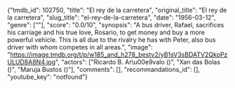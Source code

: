 {"tmdb_id": 102750, "title": "El rey de la carretera", "original_title": "El rey de la carretera", "slug_title": "el-rey-de-la-carretera", "date": "1956-03-12", "genre": [""], "score": "0.0/10", "synopsis": "A bus driver, Rafael, sacrifices his carriage and his true love, Rosario, to get money and buy a more powerful vehicle. This is all due to the rivalry he has with Peter, also bus driver with whom competes in all areas.", "image": "https://image.tmdb.org/t/p/w185_and_h278_bestv2/yB1sV3sBDATV2QkoPzULUD8A8N4.jpg", "actors": ["Ricardo B. Ar\u00e9valo ()", "Xan das Bolas ()", "Maruja Bustos ()"], "comments": [], "recommandations_id": [], "youtube_key": "notfound"}